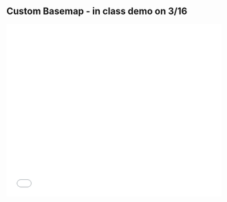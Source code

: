 ## Custom Basemap - in class demo on 3/16

<style>.embed-container {position: relative; padding-bottom: 80%; height: 0; max-width: 100%;} .embed-container iframe, .embed-container object, .embed-container iframe{position: absolute; top: 0; left: 0; width: 100%; height: 100%;} small{position: absolute; z-index: 40; bottom: 0; margin-bottom: -15px;}</style>
<iframe width="500" height="400" frameborder="0" scrolling="no" marginheight="0" marginwidth="0" title="SummerFest2022" src="//carnegiemellon.maps.arcgis.com/apps/Embed/index.html?webmap=0a7eb88ae55047ab8f62e508be7e17d4&extent=-80.0077,40.4301,-79.9236,40.4606&zoom=true&previewImage=false&scale=true&disable_scroll=true&theme=light"></iframe>
